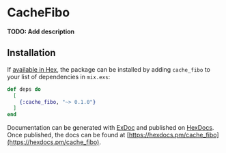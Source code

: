 # CacheFibo

**TODO: Add description**

## Installation

If [available in Hex](https://hex.pm/docs/publish), the package can be installed
by adding `cache_fibo` to your list of dependencies in `mix.exs`:

```elixir
def deps do
  [
    {:cache_fibo, "~> 0.1.0"}
  ]
end
```

Documentation can be generated with [ExDoc](https://github.com/elixir-lang/ex_doc)
and published on [HexDocs](https://hexdocs.pm). Once published, the docs can
be found at [https://hexdocs.pm/cache_fibo](https://hexdocs.pm/cache_fibo).

